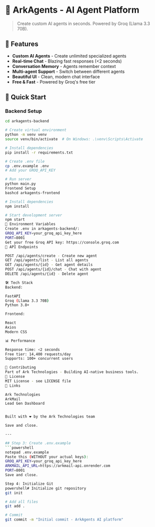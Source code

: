 # 🤖 ArkAgents - AI Agent Platform

> Create custom AI agents in seconds. Powered by Groq (Llama 3.3 70B).

## 🌟 Features

- **Custom AI Agents** - Create unlimited specialized agents
- **Real-time Chat** - Blazing fast responses (<2 seconds)
- **Conversation Memory** - Agents remember context
- **Multi-agent Support** - Switch between different agents
- **Beautiful UI** - Clean, modern chat interface
- **Free & Fast** - Powered by Groq's free tier

## 🚀 Quick Start

### Backend Setup
```bash
cd arkagents-backend

# Create virtual environment
python -m venv venv
source venv/bin/activate  # On Windows: .\venv\Scripts\Activate

# Install dependencies
pip install -r requirements.txt

# Create .env file
cp .env.example .env
# Add your GROQ_API_KEY

# Run server
python main.py
Frontend Setup
bashcd arkagents-frontend

# Install dependencies
npm install

# Start development server
npm start
🔑 Environment Variables
Create .env in arkagents-backend/:
GROQ_API_KEY=your_groq_api_key_here
PORT=8001
Get your free Groq API key: https://console.groq.com
📖 API Endpoints

POST /api/agents/create - Create new agent
GET /api/agents/list - List all agents
GET /api/agents/{id} - Get agent details
POST /api/agents/{id}/chat - Chat with agent
DELETE /api/agents/{id} - Delete agent

🛠️ Tech Stack
Backend:

FastAPI
Groq (Llama 3.3 70B)
Python 3.8+

Frontend:

React
Axios
Modern CSS

📊 Performance

Response time: <2 seconds
Free tier: 14,400 requests/day
Supports: 100+ concurrent users

🤝 Contributing
Part of Ark Technologies - Building AI-native business tools.
📝 License
MIT License - see LICENSE file
🔗 Links

Ark Technologies
ArkMail
Lead Gen Dashboard


Built with ❤️ by the Ark Technologies team

Save and close.

---

## Step 3: Create .env.example
```powershell
notepad .env.example
Paste this (WITHOUT your actual keys):
GROQ_API_KEY=your_groq_api_key_here
ARKMAIL_API_URL=https://arkmail-api.onrender.com
PORT=8001
Save and close.

Step 4: Initialize Git
powershell# Initialize git repository
git init

# Add all files
git add .

# Commit
git commit -m "Initial commit - ArkAgents AI platform"